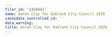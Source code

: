 ```yaml
---
filer_id: '1428941'
name: Aaron Clay for Oakland City Council 2020
candidate_controlled_id: ''
data_warning: 
title: Aaron Clay for Oakland City Council 2020
---
```

